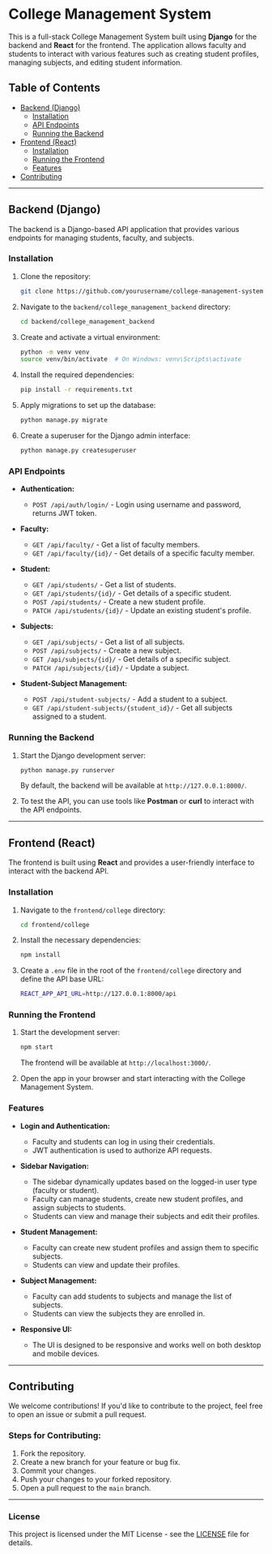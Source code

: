 # College Management System

This is a full-stack College Management System built using **Django** for the backend and **React** for the frontend. The application allows faculty and students to interact with various features such as creating student profiles, managing subjects, and editing student information.

## Table of Contents

- [Backend (Django)](#backend-django)
  - [Installation](#installation)
  - [API Endpoints](#api-endpoints)
  - [Running the Backend](#running-the-backend)
- [Frontend (React)](#frontend-react)
  - [Installation](#installation-1)
  - [Running the Frontend](#running-the-frontend)
  - [Features](#features)
- [Contributing](#contributing)

---

## Backend (Django)

The backend is a Django-based API application that provides various endpoints for managing students, faculty, and subjects.

### Installation

1. Clone the repository:
   ```bash
   git clone https://github.com/yourusername/college-management-system.git
   ```

2. Navigate to the `backend/college_management_backend` directory:
   ```bash
   cd backend/college_management_backend
   ```

3. Create and activate a virtual environment:
   ```bash
   python -m venv venv
   source venv/bin/activate  # On Windows: venv\Scripts\activate
   ```

4. Install the required dependencies:
   ```bash
   pip install -r requirements.txt
   ```

5. Apply migrations to set up the database:
   ```bash
   python manage.py migrate
   ```

6. Create a superuser for the Django admin interface:
   ```bash
   python manage.py createsuperuser
   ```

### API Endpoints

- **Authentication:**
  - `POST /api/auth/login/` - Login using username and password, returns JWT token.
  
- **Faculty:**
  - `GET /api/faculty/` - Get a list of faculty members.
  - `GET /api/faculty/{id}/` - Get details of a specific faculty member.
  
- **Student:**
  - `GET /api/students/` - Get a list of students.
  - `GET /api/students/{id}/` - Get details of a specific student.
  - `POST /api/students/` - Create a new student profile.
  - `PATCH /api/students/{id}/` - Update an existing student's profile.

- **Subjects:**
  - `GET /api/subjects/` - Get a list of all subjects.
  - `POST /api/subjects/` - Create a new subject.
  - `GET /api/subjects/{id}/` - Get details of a specific subject.
  - `PATCH /api/subjects/{id}/` - Update a subject.

- **Student-Subject Management:**
  - `POST /api/student-subjects/` - Add a student to a subject.
  - `GET /api/student-subjects/{student_id}/` - Get all subjects assigned to a student.

### Running the Backend

1. Start the Django development server:
   ```bash
   python manage.py runserver
   ```

   By default, the backend will be available at `http://127.0.0.1:8000/`.

2. To test the API, you can use tools like **Postman** or **curl** to interact with the API endpoints.

---

## Frontend (React)

The frontend is built using **React** and provides a user-friendly interface to interact with the backend API.

### Installation

1. Navigate to the `frontend/college` directory:
   ```bash
   cd frontend/college
   ```

2. Install the necessary dependencies:
   ```bash
   npm install
   ```

3. Create a `.env` file in the root of the `frontend/college` directory and define the API base URL:
   ```bash
   REACT_APP_API_URL=http://127.0.0.1:8000/api
   ```

### Running the Frontend

1. Start the development server:
   ```bash
   npm start
   ```

   The frontend will be available at `http://localhost:3000/`.

2. Open the app in your browser and start interacting with the College Management System.

### Features

- **Login and Authentication:**
  - Faculty and students can log in using their credentials.
  - JWT authentication is used to authorize API requests.

- **Sidebar Navigation:**
  - The sidebar dynamically updates based on the logged-in user type (faculty or student).
  - Faculty can manage students, create new student profiles, and assign subjects to students.
  - Students can view and manage their subjects and edit their profiles.

- **Student Management:**
  - Faculty can create new student profiles and assign them to specific subjects.
  - Students can view and update their profiles.

- **Subject Management:**
  - Faculty can add students to subjects and manage the list of subjects.
  - Students can view the subjects they are enrolled in.

- **Responsive UI:**
  - The UI is designed to be responsive and works well on both desktop and mobile devices.

---

## Contributing

We welcome contributions! If you'd like to contribute to the project, feel free to open an issue or submit a pull request.

### Steps for Contributing:

1. Fork the repository.
2. Create a new branch for your feature or bug fix.
3. Commit your changes.
4. Push your changes to your forked repository.
5. Open a pull request to the `main` branch.

---

### License

This project is licensed under the MIT License - see the [LICENSE](LICENSE) file for details.
